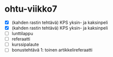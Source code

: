 # ohtu-viikko7

- [x] (kahden rastin tehtävä) KPS yksin- ja kaksinpeli
- [x] (kahden rastin tehtävä) KPS yksin- ja kaksinpeli
- [ ] lunttilappu
- [ ] referaatti
- [ ] kurssipalaute
- [ ] bonustehtävä 1: toinen artikkelireferaatti
